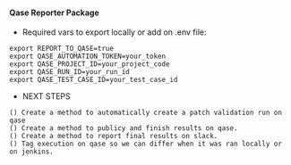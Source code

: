 #### Qase Reporter Package
- Required vars to export locally or add on .env file:
```
export REPORT_TO_QASE=true
export QASE_AUTOMATION_TOKEN=your_token
export QASE_PROJECT_ID=your_project_code
export QASE_RUN_ID=your_run_id
export QASE_TEST_CASE_ID=your_test_case_id
```


- NEXT STEPS
```
() Create a method to automatically create a patch validation run on qase
() Create a method to publicy and finish results on qase.
() Create a method to report final results on slack.
() Tag execution on qase so we can differ when it was ran locally or on jenkins.
```

